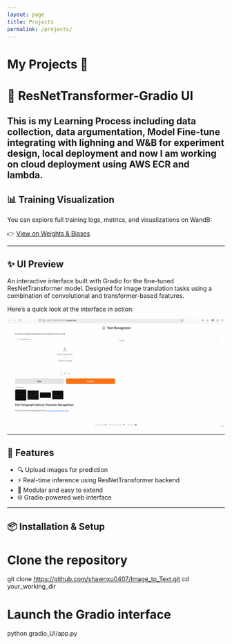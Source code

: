 ```yaml
---
layout: page
title: Projects
permalink: /projects/
---
```


# My Projects 🚀

# 🧠 ResNetTransformer-Gradio UI

This is my Learning Process including data collection, data argumentation, Model Fine-tune integrating with lighning and W&B for experiment design, local deployment and now I am working on cloud deployment using AWS ECR and lambda.
---


## 📊 Training Visualization

You can explore full training logs, metrics, and visualizations on WandB:

👉 [View on Weights & Biases](https://wandb.ai/xiangyexu-university-of-waterloo/image_to_text?nw=nwuserxiangyexu)

---

## ✨ UI Preview
An interactive interface built with Gradio for the fine-tuned ResNetTransformer model. Designed for image translation tasks using a combination of convolutional and transformer-based features.

Here’s a quick look at the interface in action:

![Gradio UI Demo](UI_demo.gif)

---

## 🚀 Features

- 🔍 Upload images for prediction
- ⚡ Real-time inference using ResNetTransformer backend
- 🧩 Modular and easy to extend
- 🌐 Gradio-powered web interface

---

## 📦 Installation & Setup

# Clone the repository
git clone https://github.com/shawnxu0407/Image_to_Text.git
cd your_working_dir

# Launch the Gradio interface
python gradio_UI/app.py


